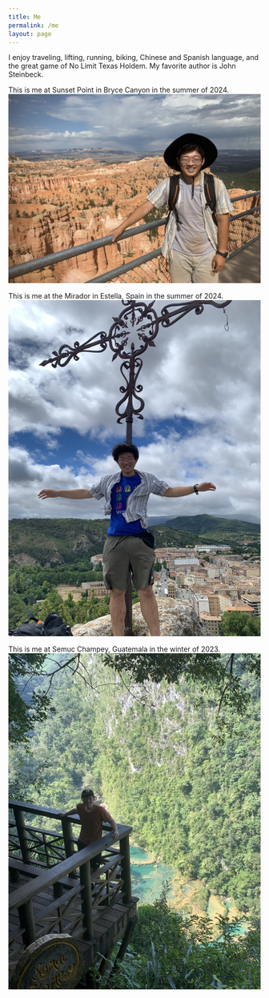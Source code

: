 ```yaml
---
title: Me
permalink: /me
layout: page
---
```

I enjoy traveling, lifting, running, biking, Chinese and Spanish language, and the great game of No Limit Texas Holdem. My favorite author is John Steinbeck. 

This is me at Sunset Point in Bryce Canyon in the summer of 2024.
![bryce-canyon](me-in-bryce-canyon.jpeg)

This is me at the Mirador in Estella, Spain in the summer of 2024.
![estella](me-in-spain.JPG)


This is me at Semuc Champey, Guatemala in the winter of 2023.
![semuc-champey](semuc-champey.jpeg)
